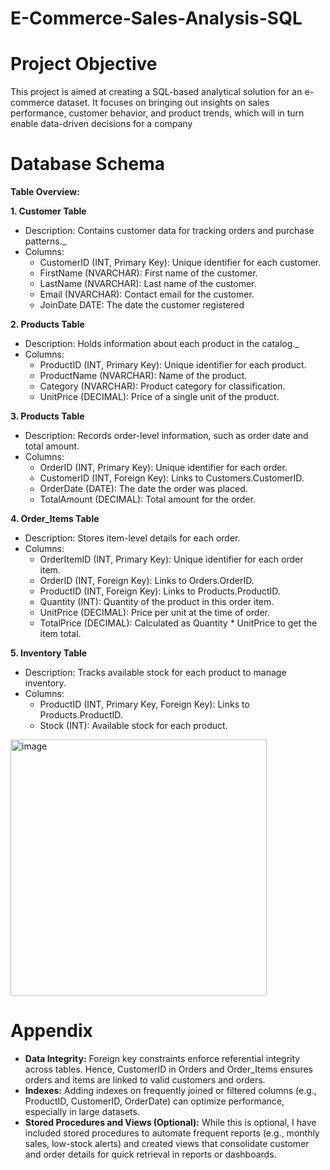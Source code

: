 # E-Commerce-Sales-Analysis-SQL

# Project Objective 
This project is aimed at creating a SQL-based analytical solution for an e-commerce dataset. It focuses on bringing out insights on sales performance, customer behavior, and product trends, which will in turn enable data-driven decisions for a company 

# Database Schema
**Table Overview:**

**1. Customer Table**
- Description: Contains customer data for tracking orders and purchase patterns._
- Columns:
  - CustomerID (INT, Primary Key): Unique identifier for each customer.
  - FirstName (NVARCHAR): First name of the customer.
  - LastName (NVARCHAR): Last name of the customer.
  - Email (NVARCHAR): Contact email for the customer.
  - JoinDate DATE: The date the customer registered

**2. Products Table**
- Description: Holds information about each product in the catalog._
- Columns:
  - ProductID (INT, Primary Key): Unique identifier for each product.
  - ProductName (NVARCHAR): Name of the product.
  - Category (NVARCHAR): Product category for classification.
  - UnitPrice (DECIMAL): Price of a single unit of the product.

**3. Products Table**
- Description: Records order-level information, such as order date and total amount.
- Columns:
  - OrderID (INT, Primary Key): Unique identifier for each order.
  - CustomerID (INT, Foreign Key): Links to Customers.CustomerID.
  - OrderDate (DATE): The date the order was placed.
  - TotalAmount (DECIMAL): Total amount for the order.

**4. Order_Items Table**
- Description: Stores item-level details for each order.
- Columns:
  - OrderItemID (INT, Primary Key): Unique identifier for each order item.
  - OrderID (INT, Foreign Key): Links to Orders.OrderID.
  - ProductID (INT, Foreign Key): Links to Products.ProductID.
  - Quantity (INT): Quantity of the product in this order item.
  - UnitPrice (DECIMAL): Price per unit at the time of order.
  - TotalPrice (DECIMAL): Calculated as Quantity * UnitPrice to get the item total.


 **5. Inventory Table**
- Description: Tracks available stock for each product to manage inventory.
- Columns:
  - ProductID (INT, Primary Key, Foreign Key): Links to Products.ProductID.
  - Stock (INT): Available stock for each product.

<img width="410" alt="image" src="https://github.com/user-attachments/assets/c85f4dc6-a4cf-4a10-80fa-434b982b4ee6">

# **Appendix**
  - **Data Integrity:** Foreign key constraints enforce referential integrity across tables. Hence, CustomerID in Orders and Order_Items ensures orders and items are linked to valid customers and orders.
  - **Indexes:** Adding indexes on frequently joined or filtered columns (e.g., ProductID, CustomerID, OrderDate) can optimize performance, especially in large datasets.
  - **Stored Procedures and Views (Optional):** While this is optional, I have included stored procedures to automate frequent reports (e.g., monthly sales, low-stock alerts) and created  views that consolidate customer and order details for quick retrieval in reports or dashboards.
